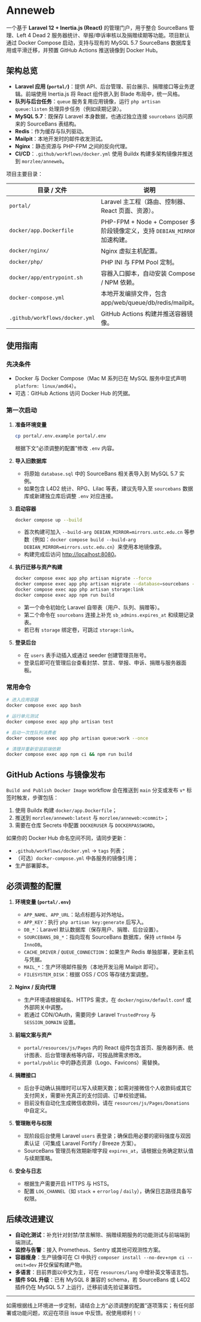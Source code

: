 # Anneweb

一个基于 **Laravel 12 + Inertia.js (React)** 的管理门户，用于整合 SourceBans 管理、Left 4 Dead 2 服务器统计、举报/申诉审核以及捐赠续期等功能。项目默认通过 Docker Compose 启动，支持与现有的 MySQL 5.7 SourceBans 数据库复用或平滑迁移，并预置 GitHub Actions 推送镜像到 Docker Hub。

## 架构总览

- **Laravel 应用 (`portal/`)**：提供 API、后台管理、前台展示、捐赠接口等业务逻辑。前端使用 Inertia.js 将 React 组件嵌入到 Blade 布局中，统一风格。
- **队列与后台任务**：`queue` 服务复用应用镜像，运行 `php artisan queue:listen` 处理异步任务（例如续期记录）。
- **MySQL 5.7**：既保存 Laravel 本身数据，也通过独立连接 `sourcebans` 访问原来的 SourceBans 表结构。
- **Redis**：作为缓存与队列驱动。
- **Mailpit**：本地开发时的邮件收发测试。
- **Nginx**：静态资源与 PHP-FPM 之间的反向代理。
- **CI/CD**：`.github/workflows/docker.yml` 使用 Buildx 构建多架构镜像并推送到 `morzlee/anneweb`。

项目主要目录：

| 目录 / 文件 | 说明 |
| --- | --- |
| `portal/` | Laravel 主工程（路由、控制器、React 页面、资源）。 |
| `docker/app.Dockerfile` | PHP-FPM + Node + Composer 多阶段镜像定义，支持 `DEBIAN_MIRROR` 加速构建。 |
| `docker/nginx/` | Nginx 虚拟主机配置。 |
| `docker/php/` | PHP INI 与 FPM Pool 定制。 |
| `docker/app/entrypoint.sh` | 容器入口脚本，自动安装 Composer / NPM 依赖。 |
| `docker-compose.yml` | 本地开发编排文件，包含 app/web/queue/db/redis/mailpit。 |
| `.github/workflows/docker.yml` | GitHub Actions 构建并推送容器镜像。 |

## 使用指南

### 先决条件

- Docker 与 Docker Compose（Mac M 系列已在 MySQL 服务中显式声明 `platform: linux/amd64`）。
- 可选：GitHub Actions 访问 Docker Hub 的凭据。

### 第一次启动

1. **准备环境变量**
   ```bash
   cp portal/.env.example portal/.env
   ```
   根据下文“必须调整的配置”修改 `.env` 内容。

2. **导入旧数据库**
   - 将原始 `database.sql` 中的 SourceBans 相关表导入到 MySQL 5.7 实例。
   - 如果包含 L4D2 统计、RPG、Lilac 等表，建议先导入至 `sourcebans` 数据库或新建独立库后调整 `.env` 对应连接。

3. **启动容器**
   ```bash
   docker compose up --build
   ```
   - 首次构建可加入 `--build-arg DEBIAN_MIRROR=mirrors.ustc.edu.cn` 等参数（例如：`docker compose build --build-arg DEBIAN_MIRROR=mirrors.ustc.edu.cn`）来使用本地镜像源。
   - 构建完成后访问 <http://localhost:8080>。

4. **执行迁移与资产构建**
   ```bash
   docker compose exec app php artisan migrate --force
   docker compose exec app php artisan migrate --database=sourcebans --path=database/migrations/2024_12_26_000000_add_expiration_to_sb_admins_table.php
   docker compose exec app php artisan storage:link
   docker compose exec app npm run build
   ```
   - 第一个命令初始化 Laravel 自带表（用户、队列、捐赠等）。
   - 第二个命令在 `sourcebans` 连接上补充 `sb_admins.expires_at` 和续期记录表。
   - 若已有 `storage` 绑定卷，可跳过 `storage:link`。

5. **登录后台**
   - 在 `users` 表手动插入或通过 seeder 创建管理员账号。
   - 登录后即可在管理后台查看封禁、禁言、举报、申诉、捐赠与服务器面板。

### 常用命令

```bash
# 进入应用容器
docker compose exec app bash

# 运行单元测试
docker compose exec app php artisan test

# 启动一次性队列消费者
docker compose exec app php artisan queue:work --once

# 清理并重新安装前端依赖
docker compose exec app npm ci && npm run build
```

## GitHub Actions 与镜像发布

`Build and Publish Docker Image` workflow 会在推送到 `main` 分支或发布 `v*` 标签时触发，步骤包括：

1. 使用 Buildx 构建 `docker/app.Dockerfile`；
2. 推送到 `morzlee/anneweb:latest` 与 `morzlee/anneweb:<commit>`；
3. 需要在仓库 Secrets 中配置 `DOCKERUSER` 与 `DOCKERPASSWORD`。

如果你的 Docker Hub 命名空间不同，请同步更新：

- `.github/workflows/docker.yml` → `tags` 列表；
- （可选）`docker-compose.yml` 中各服务的镜像引用；
- 生产部署脚本。

## 必须调整的配置

1. **环境变量 (`portal/.env`)**
   - `APP_NAME`、`APP_URL`：站点标题与对外地址。
   - `APP_KEY`：执行 `php artisan key:generate` 后写入。
   - `DB_*`：Laravel 默认数据库（保存用户、捐赠、后台设置）。
   - `SOURCEBANS_DB_*`：指向现有 SourceBans 数据库，保持 `utf8mb4` 与 `InnoDB`。
   - `CACHE_DRIVER` / `QUEUE_CONNECTION`：如果生产 Redis 单独部署，更新主机与凭据。
   - `MAIL_*`：生产环境邮件服务（本地开发沿用 Mailpit 即可）。
   - `FILESYSTEM_DISK`：根据 OSS / COS 等存储方案调整。

2. **Nginx / 反向代理**
   - 生产环境请根据域名、HTTPS 需求，在 `docker/nginx/default.conf` 或外部网关中调整。
   - 若通过 CDN/OAuth，需要同步 Laravel `TrustedProxy` 与 `SESSION_DOMAIN` 设置。

3. **前端文案与资产**
   - `portal/resources/js/Pages` 内的 React 组件包含首页、服务器列表、统计图表、后台管理表格等内容，可按品牌需求修改。
   - `portal/public` 中的静态资源（Logo、Favicons）需替换。

4. **捐赠接口**
   - 后台手动确认捐赠时可以写入续期天数；如需对接微信个人收款码或其它支付网关，需要补充真正的支付回调、订单校验逻辑。
   - 目前没有自动化生成微信收款码，请在 `resources/js/Pages/Donations` 中自定义。

5. **管理账号与权限**
   - 现阶段后台使用 Laravel `users` 表登录；确保启用必要的密码强度与双因素认证（可集成 Laravel Fortify / Breeze 方案）。
   - SourceBans 管理员有效期新增字段 `expires_at`，请根据业务确定默认值与续期策略。

6. **安全与日志**
   - 根据生产需要开启 HTTPS 与 HSTS。
   - 配置 `LOG_CHANNEL`（如 `stack` + `errorlog` / `daily`），确保日志路径具备写权限。

## 后续改进建议

- **自动化测试**：补充针对封禁/禁言解除、捐赠续期服务的功能测试与前端端到端测试。
- **监控与告警**：接入 Prometheus、Sentry 或其他可观测性方案。
- **容器瘦身**：生产镜像可在 CI 中执行 `composer install --no-dev`+`npm ci --omit=dev` 并仅保留构建产物。
- **多语言**：目前界面以中文为主，可在 `resources/lang` 中增补英文等语言包。
- **插件 SQL 升级**：已有 MySQL 8 兼容的 schema，若 SourceBans 或 L4D2 插件仍在 MySQL 5.7 上运行，迁移前请先验证兼容性。

---

如需根据线上环境进一步定制，请结合上方“必须调整的配置”逐项落实；有任何部署或功能问题，欢迎在项目 issue 中反馈。祝使用顺利！💡

